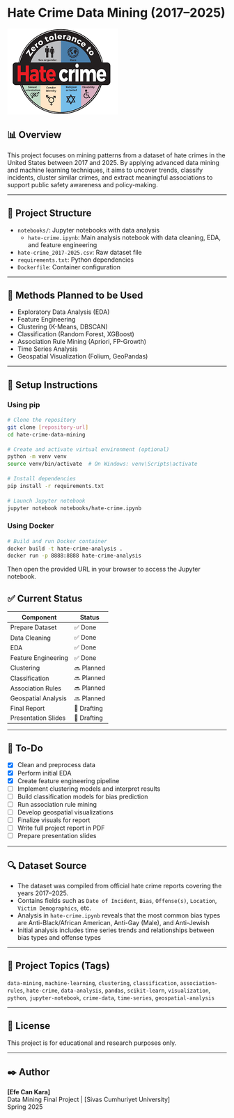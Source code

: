 # Hate Crime Data Mining (2017–2025)

![Project Icon](./hate-crime.png) <!-- Replace with correct path or GitLab-hosted image URL -->

## 📊 Overview

This project focuses on mining patterns from a dataset of hate crimes in the United States between 2017 and 2025. By applying advanced data mining and machine learning techniques, it aims to uncover trends, classify incidents, cluster similar crimes, and extract meaningful associations to support public safety awareness and policy-making.

---

## 🧱 Project Structure

- `notebooks/`: Jupyter notebooks with data analysis
  - `hate-crime.ipynb`: Main analysis notebook with data cleaning, EDA, and feature engineering
- `hate-crime_2017-2025.csv`: Raw dataset file
- `requirements.txt`: Python dependencies
- `Dockerfile`: Container configuration

---

## 🧠 Methods Planned to be Used

- Exploratory Data Analysis (EDA)
- Feature Engineering
- Clustering (K-Means, DBSCAN)
- Classification (Random Forest, XGBoost)
- Association Rule Mining (Apriori, FP-Growth)
- Time Series Analysis
- Geospatial Visualization (Folium, GeoPandas)

---

## 🔧 Setup Instructions

### Using pip

```bash
# Clone the repository
git clone [repository-url]
cd hate-crime-data-mining

# Create and activate virtual environment (optional)
python -m venv venv
source venv/bin/activate  # On Windows: venv\Scripts\activate

# Install dependencies
pip install -r requirements.txt

# Launch Jupyter notebook
jupyter notebook notebooks/hate-crime.ipynb
```

### Using Docker

```bash
# Build and run Docker container
docker build -t hate-crime-analysis .
docker run -p 8888:8888 hate-crime-analysis
```

Then open the provided URL in your browser to access the Jupyter notebook.

## ✅ Current Status

| Component           | Status      |
| ------------------- | ----------- |
| Prepare Dataset     | ✅ Done     |
| Data Cleaning       | ✅ Done     |
| EDA                 | ✅ Done     |
| Feature Engineering | ✅ Done     |
| Clustering          | 🔜 Planned  |
| Classification      | 🔜 Planned  |
| Association Rules   | 🔜 Planned  |
| Geospatial Analysis | 🔜 Planned  |
| Final Report        | 🔄 Drafting |
| Presentation Slides | 🔄 Drafting |

---

## 📝 To-Do

- [x] Clean and preprocess data
- [x] Perform initial EDA
- [x] Create feature engineering pipeline
- [ ] Implement clustering models and interpret results
- [ ] Build classification models for bias prediction
- [ ] Run association rule mining
- [ ] Develop geospatial visualizations
- [ ] Finalize visuals for report
- [ ] Write full project report in PDF
- [ ] Prepare presentation slides

---

## 🔍 Dataset Source

- The dataset was compiled from official hate crime reports covering the years 2017–2025.
- Contains fields such as `Date of Incident`, `Bias`, `Offense(s)`, `Location`, `Victim Demographics`, etc.
- Analysis in `hate-crime.ipynb` reveals that the most common bias types are Anti-Black/African American, Anti-Gay (Male), and Anti-Jewish
- Initial analysis includes time series trends and relationships between bias types and offense types

---

## 📌 Project Topics (Tags)

`data-mining`, `machine-learning`, `clustering`, `classification`, `association-rules`, `hate-crime`, `data-analysis`, `pandas`, `scikit-learn`, `visualization`, `python`, `jupyter-notebook`, `crime-data`, `time-series`, `geospatial-analysis`

---

## 📜 License

This project is for educational and research purposes only.

---

## ✒️ Author

**[Efe Can Kara]**  
Data Mining Final Project | [Sivas Cumhuriyet University]  
Spring 2025

